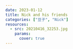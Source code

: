 ```yaml
---
date: 2023-01-12
title: Nick and his friends
categories: ["豆子", "Nick"]
resources:
  - src: 20210416_32253.jpg
    params:
      cover: true
---
```

